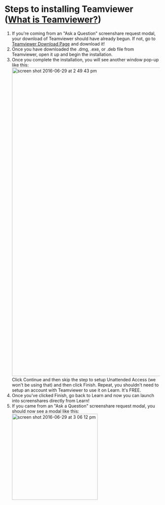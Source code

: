 # Steps to installing Teamviewer ([What is Teamviewer?](#see-below))

1. If you're coming from an "Ask a Question" screenshare request modal, your download of Teamviewer should have already begun. If not, go to [Teamviewer Download Page](http://www.teamviewer.com/download/) and download it!
2. Once you have downloaded the .dmg, .exe, or .deb file from Teamviewer, open it up and begin the installation.
3. Once you complete the installation, you will see another window pop-up like this:<img width="997" alt="screen shot 2016-06-29 at 2 49 43 pm" src="https://cloud.githubusercontent.com/assets/1326555/16464635/186f682c-3e09-11e6-8419-58fefa96f2a1.png"> Click Continue and then skip the step to setup Unattended Access (we won't be using that) and then click Finish. Repeat, you shouldn't need to setup an account with Teamviewer to use it on Learn. It's FREE.
4. Once you've clicked Finish, go back to Learn and now you can launch into screenshares directly from Learn!
5. If you came from an "Ask a Question" screenshare request modal, you should now see a modal like this:<img width="278" alt="screen shot 2016-06-29 at 3 06 12 pm" src="https://cloud.githubusercontent.com/assets/1326555/16465079/08559d7e-3e0b-11e6-92ae-f9531f59d210.png">
